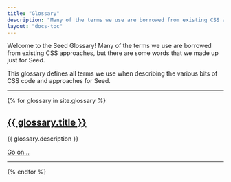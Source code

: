 ```yaml
---
title: "Glossary"
description: "Many of the terms we use are borrowed from existing CSS approaches, but there are some words that we made up just for Seed."
layout: "docs-toc"
---
```


Welcome to the Seed Glossary! Many of the terms we use are borrowed from existing CSS approaches, but there are some words that we made up just for Seed.

This glossary defines all terms we use when describing the various bits of CSS code and approaches for Seed.

---

{% for glossary in site.glossary %}
  <h2>
    <a href="/seed{{ glossary.url }}" class="t-tx-charcoal-800">
      {{ glossary.title }}
    </a>
  </h2>
  <p class="t-tx-charcoal-400 u-mrg-b-2">{{ glossary.description }}</p>
  <p class="u-mrg-v-2">
    <a href="/seed{{ glossary.url }}">
      Go on…
    </a>
  </p>
  <hr>
{% endfor %}

